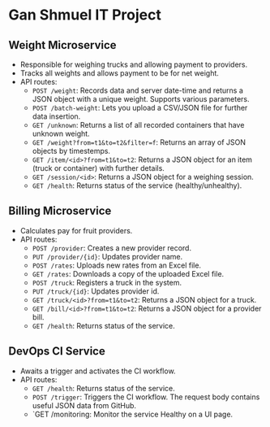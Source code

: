 # Gan Shmuel IT Project

## Weight Microservice

- Responsible for weighing trucks and allowing payment to providers.
- Tracks all weights and allows payment to be for net weight.
- API routes:
  - `POST /weight`: Records data and server date-time and returns a JSON object with a unique weight. Supports various parameters.
  - `POST /batch-weight`: Lets you upload a CSV/JSON file for further data insertion.
  - `GET /unknown`: Returns a list of all recorded containers that have unknown weight.
  - `GET /weight?from=t1&to=t2&filter=f`: Returns an array of JSON objects by timestemps.
  - `GET /item/<id>?from=t1&to=t2`: Returns a JSON object for an item (truck or container) with further details.
  - `GET /session/<id>`: Returns a JSON object for a weighing session.
  - `GET /health`: Returns status of the service (healthy/unhealthy).

## Billing Microservice

- Calculates pay for fruit providers.
- API routes:
  - `POST /provider`: Creates a new provider record.
  - `PUT /provider/{id}`: Updates provider name.
  - `POST /rates`: Uploads new rates from an Excel file.
  - `GET /rates`: Downloads a copy of the uploaded Excel file.
  - `POST /truck`: Registers a truck in the system.
  - `PUT /truck/{id}`: Updates provider id.
  - `GET /truck/<id>?from=t1&to=t2`: Returns a JSON object for a truck.
  - `GET /bill/<id>?from=t1&to=t2`: Returns a JSON object for a provider bill.
  - `GET /health`: Returns status of the service.

## DevOps CI Service

- Awaits a trigger and activates the CI workflow.
- API routes:
  - `GET /health`: Returns status of the service.
  - `POST /trigger`: Triggers the CI workflow. The request body contains useful JSON data from GitHub.
  - `GET /monitoring: Monitor the service Healthy on a UI page.
